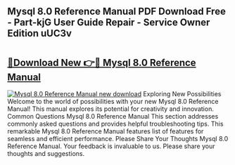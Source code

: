 ## Mysql 8.0 Reference Manual PDF Download Free - Part-kjG User Guide Repair - Service Owner Edition uUC3v

# <h2><a href="http://cf21785.oget.top/?id=Mysql+8.0+Reference+Manual">🔗Download New 👉🔴 Mysql 8.0 Reference Manual</a></h2>

[![Mysql 8.0 Reference Manual new download](https://i.imgur.com/5g1atiW.png)](http://cf21785.oget.top/?id=Mysql+8.0+Reference+Manual)
Exploring New Possibilities Welcome to the world of possibilities with your new Mysql 8.0 Reference Manual! This manual explores its potential for creativity and innovation. Common Questions Mysql 8.0 Reference Manual This section addresses commonly asked questions and provides helpful troubleshooting tips. This remarkable Mysql 8.0 Reference Manual features list of features for seamless and efficient performance. Please Share Your Thoughts Mysql 8.0 Reference Manual. Your feedback is invaluable to us. Please share your thoughts and suggestions.
